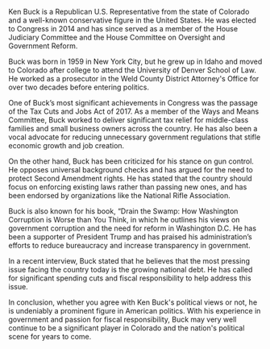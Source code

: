 Ken Buck is a Republican U.S. Representative from the state of Colorado and a well-known conservative figure in the United States. He was elected to Congress in 2014 and has since served as a member of the House Judiciary Committee and the House Committee on Oversight and Government Reform. 

Buck was born in 1959 in New York City, but he grew up in Idaho and moved to Colorado after college to attend the University of Denver School of Law. He worked as a prosecutor in the Weld County District Attorney's Office for over two decades before entering politics.

One of Buck’s most significant achievements in Congress was the passage of the Tax Cuts and Jobs Act of 2017. As a member of the Ways and Means Committee, Buck worked to deliver significant tax relief for middle-class families and small business owners across the country. He has also been a vocal advocate for reducing unnecessary government regulations that stifle economic growth and job creation.

On the other hand, Buck has been criticized for his stance on gun control. He opposes universal background checks and has argued for the need to protect Second Amendment rights. He has stated that the country should focus on enforcing existing laws rather than passing new ones, and has been endorsed by organizations like the National Rifle Association.

Buck is also known for his book, “Drain the Swamp: How Washington Corruption is Worse than You Think, in which he outlines his views on government corruption and the need for reform in Washington D.C. He has been a supporter of President Trump and has praised his administration’s efforts to reduce bureaucracy and increase transparency in government.

In a recent interview, Buck stated that he believes that the most pressing issue facing the country today is the growing national debt. He has called for significant spending cuts and fiscal responsibility to help address this issue. 

In conclusion, whether you agree with Ken Buck's political views or not, he is undeniably a prominent figure in American politics. With his experience in government and passion for fiscal responsibility, Buck may very well continue to be a significant player in Colorado and the nation's political scene for years to come.
